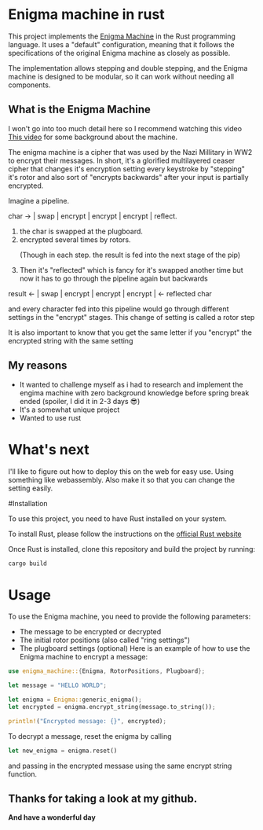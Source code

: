 # Enigma machine in rust
This project implements the [Enigma Machine](https://en.wikipedia.org/wiki/Enigma_machine) in the Rust programming language. It uses a "default" configuration, meaning that it follows the specifications of the original Enigma machine as closely as possible.

The implementation allows stepping and double stepping, and the Enigma machine is designed to be modular, so it can work without needing all components.

## What is the Enigma Machine
I won't go into too much detail here so I recommend watching this video [This video](https://youtu.be/NDK78221OUk) for some background about the machine.

The enigma machine is a cipher that was used by the Nazi Millitary in WW2 to encrypt their messages.
In short, it's a glorified multilayered ceaser cipher that changes it's encryption setting every keystroke by "stepping" it's rotor and also sort of "encrypts backwards" after your input is partially encrypted.

Imagine a pipeline. 

char -> | swap | encrypt | encrypt | encrypt | reflect.
<ol>
<li> the char is swapped at the plugboard.  </li>
<li> encrypted several times by rotors.   </li>

(Though in each step. the result is fed into the next stage of the pip)
<li>
Then it's "reflected" which is fancy for it's swapped another time but now it has to go through the pipeline again but backwards
</li>
</ol>

result <- | swap | encrypt | encrypt | encrypt | <- reflected char

and every character fed into this pipeline would go through different settings in the "encrypt" stages. This change of setting is called a rotor step

It is also important to know that you get the same letter if you "encrypt" the encrypted string with the same setting

## My reasons
- It wanted to challenge myself as i had to research and implement the engima machine with zero background knowledge before spring break ended (spoiler, I did it in 2-3 days 😎)
- It's a somewhat unique project
- Wanted to use rust

# What's next
I'll like to figure out how to deploy this on the web for easy use. Using something like webassembly.
Also make it so that you can change the setting easily.

#Installation

To use this project, you need to have Rust installed on your system.

To install Rust, please follow the instructions on the [official Rust website](https://www.rust-lang.org/tools/install)

Once Rust is installed, clone this repository and build the project by running:

```sh
cargo build
```

# Usage

To use the Enigma machine, you need to provide the following parameters:

- The message to be encrypted or decrypted
- The initial rotor positions (also called "ring settings")
- The plugboard settings (optional)
Here is an example of how to use the Enigma machine to encrypt a message:

```rust
use enigma_machine::{Enigma, RotorPositions, Plugboard};

let message = "HELLO WORLD";

let enigma = Enigma::generic_enigma();
let encrypted = enigma.encrypt_string(message.to_string());

println!("Encrypted message: {}", encrypted);
```
To decrypt a message, reset the enigma by calling 
```rust
let new_enigma = enigma.reset()
```
and passing in the encrypted messase using the same encrypt string function.



## Thanks for taking a look at my github.
<b> And have a wonderful day </b>
